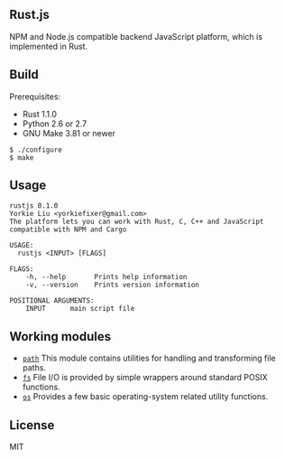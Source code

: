 
Rust.js
-------------

NPM and Node.js compatible backend JavaScript platform, which is implemented in Rust.

Build
-------------

Prerequisites:

- Rust 1.1.0
- Python 2.6 or 2.7
- GNU Make 3.81 or newer

```
$ ./configure
$ make
```

Usage
-------------

```
rustjs 0.1.0
Yorkie Liu <yorkiefixer@gmail.com>
The platform lets you can work with Rust, C, C++ and JavaScript compatible with NPM and Cargo

USAGE:
  rustjs <INPUT> [FLAGS]

FLAGS:
    -h, --help       Prints help information
    -v, --version    Prints version information

POSITIONAL ARGUMENTS:
    INPUT      main script file
```

Working modules
--------------

- [`path`](src/builtin/path.rs) This module contains utilities for handling and transforming file paths.
- [`fs`](src/builtin/fs.rs) File I/O is provided by simple wrappers around standard POSIX functions.
- [`os`](src/builtin/os.rs) Provides a few basic operating-system related utility functions.


License
-------------
MIT
